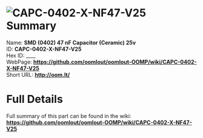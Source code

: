 
![CAPC-0402-X-NF47-V25](https://github.com/oomlout/oomlout-OOMP/blob/master/parts/CAPC-0402-X-NF47-V25/CAPC-0402-X-NF47-V25_420.jpg)   
Summary
=================
  
Name: __SMD (0402) 47 nF Capacitor (Ceramic) 25v__    
ID: __CAPC-0402-X-NF47-V25__   
Hex ID: ____   
WebPage: __https://github.com/oomlout/oomlout-OOMP/wiki/CAPC-0402-X-NF47-V25__   
Short URL: __http://oom.lt/__   

Full Details
==========================
Full summary of this part can be found in the wiki:   
__https://github.com/oomlout/oomlout-OOMP/wiki/CAPC-0402-X-NF47-V25__    

